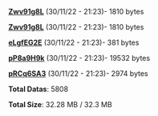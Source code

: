 [**Zwv91g8L**](/data/Zwv91g8L.txt) (30/11/22 - 21:23)- 1810 bytes

[**Zwv91g8L**](/data/Zwv91g8L.txt) (30/11/22 - 21:23)- 1810 bytes

[**eLgfEG2E**](/data/eLgfEG2E.txt) (30/11/22 - 21:23)- 381 bytes

[**pP8a9H9k**](/data/pP8a9H9k.txt) (30/11/22 - 21:23)- 19532 bytes

[**pRCq6SA3**](/data/pRCq6SA3.txt) (30/11/22 - 21:23)- 2974 bytes

**Total Datas**: 5808

**Total Size**: 32.28 MB / 32.3 MB